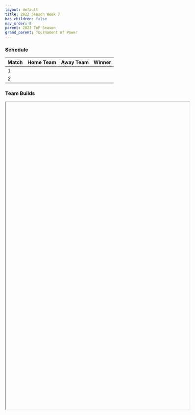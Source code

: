 ```yaml
---
layout: default
title: 2022 Season Week 7
has_children: false
nav_order: 8
parent: 2022 ToP Season
grand_parent: Tournament of Power
---
```


### Schedule

| Match | Home Team | Away Team | Winner |
|:------|:----------|:----------|:-------|
| 1     |           |           |        |
| 2     |           |           |        | 


### Team Builds

<iframe width=600 height=1000 scrolling="yes" src="https://docs.google.com/document/d/e/2PACX-1vTNcUJ-uQ8iCANDtz5idp13xagJ76lr3FvE7BVzg3zWvxWeNV1NBXjMsTu6sBhj0GBN-oSTG6TI_gjc/pub?embedded=true%22%3E</iframe>

### Kai matches

| Match   | Home Team | Away Team | Winner |
|:--------|:----------|:----------|:-------|
| Winners |           |           |        |
| Losers  |           |           |        |


### Kai match builds

<iframe width=600 height=1000 scrolling="yes" src="https://docs.google.com/document/d/e/2PACX-1vQXxv-Q-DUmsG7_R13vVPt9XqK3PDj5EvRlF8REWdLygO1JuA25aNAP-_DO6cgU34A3vDqRJajFPwEz/pub?embedded=true"></iframe>